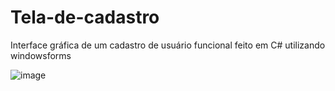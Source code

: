 # Tela-de-cadastro
Interface gráfica de um cadastro de usuário funcional feito em C# utilizando windowsforms

![image](https://github.com/Goulartt12/Tela-de-cadastro/assets/147453845/5dd0808f-e7b8-403a-bba7-b3b7dc703c34)
